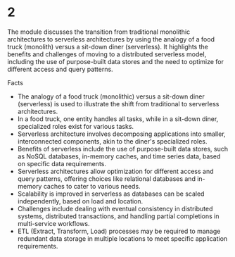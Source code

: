 # 2

The module discusses the transition from traditional monolithic architectures to serverless architectures by using the analogy of a food truck (monolith) versus a sit-down diner (serverless). It highlights the benefits and challenges of moving to a distributed serverless model, including the use of purpose-built data stores and the need to optimize for different access and query patterns.

Facts

- The analogy of a food truck (monolithic) versus a sit-down diner (serverless) is used to illustrate the shift from traditional to serverless architectures.
- In a food truck, one entity handles all tasks, while in a sit-down diner, specialized roles exist for various tasks.
- Serverless architecture involves decomposing applications into smaller, interconnected components, akin to the diner's specialized roles.
- Benefits of serverless include the use of purpose-built data stores, such as NoSQL databases, in-memory caches, and time series data, based on specific data requirements.
- Serverless architectures allow optimization for different access and query patterns, offering choices like relational databases and in-memory caches to cater to various needs.
- Scalability is improved in serverless as databases can be scaled independently, based on load and location.
- Challenges include dealing with eventual consistency in distributed systems, distributed transactions, and handling partial completions in multi-service workflows.
- ETL (Extract, Transform, Load) processes may be required to manage redundant data storage in multiple locations to meet specific application requirements.






